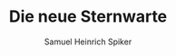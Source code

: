 ---
image: /assets/images/spiker/38b.jpg
thumb: /assets/images/spiker-thumbs/38b.jpg
author: Samuel Heinrich Spiker
artist: 
engraver: 
title: "Die neue Sternwarte"
subtitle: 
tags:
  - Observatory
layout: post
---